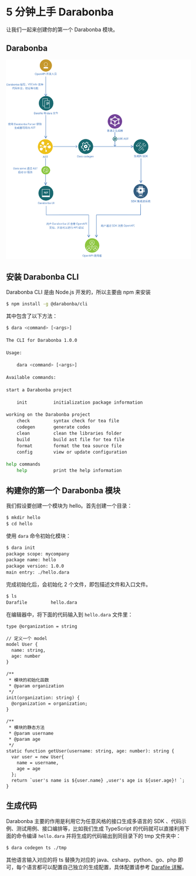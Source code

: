 # 5 分钟上手 Darabonba

让我们一起来创建你的第一个 Darabonba 模块。

## Darabonba

![Darabonba 流程图](../fixtures/dara_flow.svg)

## 安装 Darabonba CLI

Darabonba CLI 是由 Node.js 开发的，所以主要由 npm 来安装

```sh
$ npm install -g @darabonba/cli
```

其中包含了以下方法：

```sh
$ dara <command> [<args>]

The CLI for Darabonba 1.0.0

Usage:

    dara <command> [<args>]

Available commands:

start a Darabonba project

    init          initialization package information

working on the Darabonba project
    check         syntax check for tea file
    codegen       generate codes
    clean         clean the libraries folder
    build         build ast file for tea file
    format        format the tea source file
    config        view or update configuration

help commands
    help          print the help information

```

## 构建你的第一个 Darabonba 模块

我们假设要创建一个模块为 hello。首先创建一个目录：

```sh
$ mkdir hello
$ cd hello
```

使用 `dara` 命令初始化模块：

```sh
$ dara init
package scope: mycompany
package name: hello
package version: 1.0.0
main entry: ./hello.dara
```

完成初始化后，会初始化 2 个文件，即包描述文件和入口文件。

```sh
$ ls
Darafile         hello.dara
```

在编辑器中，将下面的代码输入到 `hello.dara` 文件里：

```dara
type @organization = string

// 定义一个 model
model User {
  name: string,
  age: number
}

/**
 * 模块的初始化函数
 * @param organization 
 */
init(organization: string) {
  @organization = organization;
}

/**
 * 模块的静态方法
 * @param username 
 * @param age
 */
static function getUser(username: string, age: number): string {
  var user = new User{
    name = username,
    age = age
  };
  return `user's name is ${user.name} ,user's age is ${user.age}! `;
} 
```

## 生成代码

Darabonba 主要的作用是利用它为任意风格的接口生成多语言的 SDK 、代码示例、测试用例、接口编排等，比如我们生成 TypeScript 的代码就可以直接利用下面的命令编译 `hello.dara` 并将生成的代码输出到同目录下的 tmp 文件夹中：

```sh
$ dara codegen ts ./tmp
```

其他语言输入对应的将 ts 替换为对应的 java、csharp、python、go、php 即可，每个语言都可以配置自己独立的生成配置，具体配置请参考 [Darafile 详解](./darafile.md)。